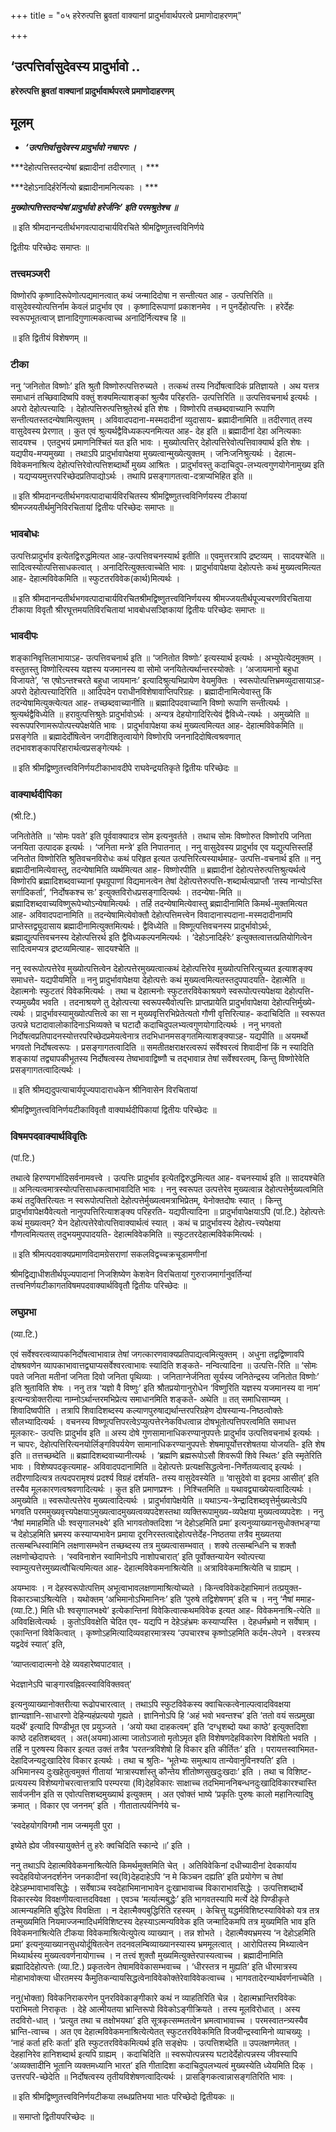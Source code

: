 +++
title = "०५ हरेरुत्पत्ति ब्रुवतां वाक्यानां प्रादुर्भावार्थपरत्वे प्रमाणोदाहरणम्"

+++


## ‘उत्पत्तिर्वासुदेवस्य प्रादुर्भावो ..

**हरेरुत्पत्ति ब्रुवतां वाक्यानां प्रादुर्भावार्थपरत्वे प्रमाणोदाहरणम्**

## **मूलम्**

- ***‘उत्पत्तिर्वासुदेवस्य प्रादुर्भावो नचापरः ।***

***देहोत्पत्तिस्तदन्येषां ब्रह्मादीनां तदीरणात् । ***

***देहोऽनादिर्हरेर्नित्यो ब्रह्मादीनामनित्यकाः । ***

***मुख्योत्पत्तिस्तदन्येषां प्रादुर्भावो हरेर्जनिः’ इति परमश्रुतेश्च ॥***

॥ इति श्रीमदानन्दतीर्थभगवत्पादाचार्यविरचिते श्रीमद्विष्णुतत्त्वविनिर्णये

द्वितीयः परिच्छेदः समाप्तः ॥

### **तत्त्वमञ्जरी**

विष्णोरपि कृष्णादिरूपेणोत्पद्यमानत्वात् कथं जन्मादिदोषा न सन्तीत्यत आह - उत्पत्तिरिति ॥ वासुदेवस्योत्पत्तिर्नाम केवलं प्रादुर्भाव एव । कृष्णादिरूपाणां प्रकाशनमेव । न पुनर्देहोत्पत्तिः । हरेर्देहः स्वरूपभूतत्वाज् ज्ञानादिगुणात्मकत्वाच्च अनादिर्नित्यश्च हि ॥

॥ इति द्वितीयं विशेषणम् ॥

### **टीका** 

ननु ‘जनितोत विष्णोः’ इति श्रुतौ विष्णोरुत्पत्तिरुच्यते । तत्कथं तस्य निर्दोषत्वादिकं प्रतिज्ञायते । अथ यत्तत्र समाधानं तच्छिवादिष्वपि वक्तुं शक्यमित्याशङ्कां श्रुत्यैव परिहरति- उत्पत्तिरिति ॥ उत्पत्तिवचनार्थ इत्यर्थः । अपरो देहोत्पत्त्यादिः । देहोत्पत्तिरुत्पत्तिश्रुतेरर्थ इति शेषः । विष्णोरपि तच्छब्दवाच्यानि रूपाणि सन्तीत्यतस्तदन्येषामित्युक्तम् । अविवादपदाना-मस्मदादीनां व्युदासाय- ब्रह्मादीनामिति ॥ तदीरणात् तस्य वासुदेवस्य प्रेरणात् । कुत एवं श्रुत्यर्थद्वैविध्यकल्पनमित्यत आह- देह इति ॥ ब्रह्मादीनां देहा अनित्यकाः सादयश्च । एतदुभयं प्रमाणनिश्चितं यत इति भावः । मुख्योत्पत्तिर् देहोत्पत्तिरेवोत्पत्तिवाक्यार्थ इति शेषः । यद्यपीय-मप्यमुख्या । तथाऽपि प्रादुर्भावापेक्षया मुख्यत्वान्मुख्येत्युक्तम् । जनिःजनिश्रुत्यर्थः । देहात्म-विवेकमनाश्रित्य देहोत्पत्तिरेवोत्पत्तिशब्दार्थो मुख्य आश्रितः । प्रादुर्भावस्तु कदाचिदुप-लभ्यत्वगुणयोगेनामुख्य इति । यद्यप्ययमुत्तरपरिच्छेदप्रतिपाद्योऽर्थः । तथापि प्रसङ्गागतत्वा-दत्राप्यभिहित इति ॥

॥ इति श्रीमदानन्दतीर्थभगवत्पादाचार्यविरचितस्य श्रीमद्विष्णुतत्त्वविनिर्णयस्य टीकायां श्रीमज्जयतीर्थमुनिविरचितायां द्वितीयः परिच्छेदः समाप्तः ॥

### **भावबोधः** 

उत्पत्तिःप्रादुर्भाव इत्येतद्विरुद्धमित्यत आह-उत्पत्तिवचनस्यार्थ इतीति ॥ एवमुत्तरत्रापि द्रष्टव्यम् । सादयश्चेति ॥ सादित्वस्योत्पत्तिसाधकत्वात् । अनादिरित्युक्तत्वाच्चेति भावः । प्रादुर्भावापेक्षया देहोत्पत्तेः कथं मुख्यत्वमित्यत आह- देहात्मविवेकमिति ॥ स्फुटतरविवेक(कार्थ)मित्यर्थः ।

॥ इति श्रीमदानन्दतीर्थभगवत्पादाचार्यविरचितश्रीमद्विष्णुतत्त्वविनिर्णयस्य श्रीमज्जयतीर्थपूज्यचरणविरचिताया टीकाया विवृतौ श्रीरघूत्तमयतिविरचितायां भावबोधसञ्ज्ञिकायां द्वितीयः परिच्छेदः समाप्तः ॥

### **भावदीपः** 

शङ्कानिवृत्तिलाभायाऽह- उत्पत्तिवचनार्थ इति ॥ ‘जनितोत विष्णोः’ इत्यस्यार्थ इत्यर्थः । अभ्युपेत्येदमुक्तम् । वस्तुतस्तु विष्णोरित्यस्य यज्ञस्य यजमानस्य वा सोमो जनयितेत्यर्थान्तरस्योक्तेः । ‘अजायमानो बहुधा विजायते’, ‘स एषोऽन्तश्चरते बहुधा जायमानः’ इत्यादिश्रुत्यभिप्रायेण वेयमुक्तिः । स्वरूपोत्पत्तिभ्रमव्युदासायाऽह- अपरो देहोत्पत्त्यादिरिति ॥ आदिपदेन पराधीनविशेषावाप्तिपरिग्रहः । ब्रह्मादीनामित्येवास्तु किं तदन्येषामित्युक्त्येत्यत आह- तच्छब्दवाच्यानीति ॥ ब्रह्मादिपदवाच्यानि विष्णो रूपाणि सन्तीत्यर्थः । श्रुत्यर्थद्वैविध्येति ॥ हरावुत्पत्तिश्रुतेः प्रादुर्भावोऽर्थः । अन्यत्र देहयोगादिरित्येवं द्वैविध्ये-त्यर्थः । अमुख्येति ॥ स्वरूपपरिणामरूपोत्पत्त्यपेक्षयेति भावः । प्रादुर्भावापेक्षया कथं मुख्यत्वमित्यत आह- देहात्मविवेकमिति ॥ प्रसङ्गेति ॥ ब्रह्मादेर्दोषित्वेन जगदीशितृत्वायोगे विष्णोरपि जननादिदोषित्वश्रवणात् तदभावशङ्कापरिहारार्थत्वप्रसङ्गेत्यर्थः ।

॥ इति श्रीमद्विष्णुतत्त्वविनिर्णयटीकाभावदीपे राघवेन्द्रयतिकृते द्वितीयः परिच्छेदः ॥

### **वाक्यार्थदीपिका**

(श्री.टि.)

जनितोतेति ॥ ‘सोमः पवते’ इति पूर्ववाक्यादत्र सोम इत्यनुवर्तते । तथाच सोमः विष्णोरुत विष्णोरपि जनिता जनयिता उत्पादक इत्यर्थः । ‘जनिता मन्त्रे’ इति निपातनात् । ननु वासुदेवस्य प्रादुर्भाव एव यद्युत्पत्तिस्तर्हि जनितोत विष्णोरिति श्रुतिवचनविरोधः कथं परिहृत इत्यत उत्पत्तिरित्यस्यार्थमाह- उत्पत्ति-वचनार्थ इति ॥ ननु ब्रह्मादीनामित्येवास्तु, तदन्येषामिति व्यर्थमित्यत आह- विष्णोरपीति ॥ ब्रह्मादीनां देहोत्पत्तेरुत्पत्तिश्रुत्यर्थत्वे विष्णोरपि ब्रह्मादिशब्दवाच्यानां पृथग्रूपाणां विद्यमानत्वेन तेषां देहोत्पत्तेरुत्पत्ति-शब्दार्थत्वप्राप्तौ ‘तस्य नान्योऽस्ति सर्गादिकर्ता’, ‘निर्दोषकश्च सः’ इत्युक्तविरोधप्रसङ्गादित्यर्थः । तदन्येषा-मिति ॥ ब्रह्मादिशब्दवाच्यविष्णुरूपेभ्योऽन्येषामित्यर्थः । तर्हि तदन्येषामित्येवास्तु ब्रह्मादीनामिति किमर्थ-मुक्तमित्यत आह- अविवादपदानामिति ॥ तदन्येषामित्येवोक्तौ देहोत्पत्तिमत्त्वेन विवादानास्पदाना-मस्मदादीनामपि प्राप्तेस्तद्व्युदासाय ब्रह्मादीनामित्युक्तमित्यर्थः। द्वैविध्येति ॥ विष्णूत्पत्तिवचनस्य प्रादुर्भावोऽर्थः, ब्रह्माद्युत्पत्तिवचनस्य देहोत्पत्तिरर्थ इति द्वैविध्यकल्पनमित्यर्थः । ‘देहोऽनादिर्हरेः’ इत्युक्तत्वात्तत्प्रतियोगित्वेन सादित्वमप्यत्र द्रष्टव्यमित्याह- सादयश्चेति ॥

ननु स्वरूपोत्पत्तेरेव मुख्योत्पत्तित्वेन देहोत्पत्तेरमुख्यत्वात्कथं देहोत्पत्तिरेव मुख्योत्पत्तिरित्युच्यत इत्याशङ्क्य समाधत्ते- यद्यपीयमिति ॥ ननु प्रादुर्भावापेक्षया देहोत्पत्तेः कथं मुख्यत्वमित्यतस्तदुपपादयति- देहात्मेति ॥ देहात्मनोः स्फुटतरं विवेकमित्यर्थः । तथा च देहात्मनोः स्फुटतरविवेकाश्रयणे स्वरूपोत्पत्त्यपेक्षया देहोत्पत्ति-रप्यमुख्यैव भवति । तदनाश्रयणे तु देहोत्पत्त्या स्वरूपस्यैवोत्पत्तिः प्राप्तप्रायेति प्रादुर्भावापेक्षया देहोत्पत्तिर्मुख्ये-त्यर्थः । प्रादुर्भावस्यामुख्योत्पत्तित्वे का सा न मुख्यवृत्तिरभिप्रेतेत्यतो गौणी वृत्तिरित्याह- कदाचिदिति ॥ स्वरूपत उत्पन्ने घटादावालोकादिनाऽभिव्यक्ते च घटादौ कदाचिदुपलभ्यत्वगुणयोगादित्यर्थः । ननु भगवतो निर्दोषत्वप्रतिपादनस्योत्तरपरिच्छेदप्रमेयत्वेनात्र तदभिधानमसङ्गतमित्याशङ्क्याऽह- यद्यपीति ॥ अयमर्थो भगवतो निर्दोषत्वरूपः । प्रसङ्गागतत्वादिति ॥ समतीतक्षराक्षरत्वरूपं सर्वेश्वरत्वं शिवादीनां किं न स्यादिति शङ्कायां तद्व्यापकीभूतस्य निर्दोषत्वस्य तेष्वभावाद्विष्णौ च तद्भावान्न तेषां सर्वेश्वरत्वम्, किन्तु विष्णोरेवेति प्रसङ्गागतत्वादित्यर्थः ।

॥ इति श्रीमद्यदुपत्याचार्यपूज्यपादाराधकेन श्रीनिवासेन विरचितायां

श्रीमद्विष्णुतत्त्वविनिर्णयटीकाविवृतौ वाक्यार्थदीपिकायां द्वितीयः परिच्छेदः ॥

### **विषमपदवाक्यार्थविवृतिः**

(पां.टि.)

तथात्वे हिरण्यगर्भादिसर्वनामवत्त्वे । उत्पत्तिः प्रादुर्भाव इत्येतद्विरुद्धमित्यत आह- वचनस्यार्थ इति ॥ सादयश्चेति ॥ अनित्यत्वमात्रस्योत्पत्तिसाधकत्वाभावादिति भावः । ननु स्वरूपत उत्पत्तेरेव मुख्यत्वान्न देहोत्पत्तेर्मुख्यत्वमिति कथं तदुक्तिरित्यतः न स्वरूपोत्पत्तितो देहोत्पत्तेर्मुख्यत्वमत्राभिप्रेतम्, येनोक्तदोषः स्यात् । किन्तु प्रादुर्भावापेक्षयैवेत्यतो नानुपपत्तिरित्याशङ्क्य परिहरति- यद्यपीत्यादिना ॥ प्रादुर्भावापेक्षयाऽपि (पां.टि.) देहोत्पत्तेः कथं मुख्यत्वम्? येन देहोत्पत्तेरेवोत्पत्तिवाक्यार्थत्वं स्यात् । कथं च प्रादुर्भावस्य देहोत्प-त्त्यपेक्षया गौणत्वमित्यतस् तदुभयमुपपादयति- देहात्मविवेकमिति ॥ स्फुटतरदेहात्मविवेकमित्यर्थः ।

॥ इति श्रीमत्पदवाक्यप्रमाणविदामग्रेसराणां सकलविद्वच्चक्रचूडामणीनां

श्रीमद्विद्याधीशतीर्थपूज्यपादानां निजशिष्येण केशवेन विरचितायां गुरुराजमार्गानुवर्तिन्यां तत्त्वनिर्णयटीकागतविषमपदवाक्यार्थविवृतौ द्वितीयः परिच्छेदः ॥

### **लघुप्रभा**

(व्या.टि.)

एवं सर्वेश्वरत्वव्यापकनिर्दोषत्वाभावान्न तेषां जगत्कारणवाक्यप्रतिपाद्यत्वमित्युक्तम् । अधुना तद्वद्विष्णावपि दोषश्रवणेन व्यापकाभावात्तद्व्याप्यसर्वेश्वरत्वाभावः स्यादिति शङ्कते- नन्वित्यादिना ॥ उत्पत्ति-रिति ॥ ‘सोमः पवते जनिता मतीनां जनिता दिवो जनिता पृथिव्याः । जनिताग्नेर्जनिता सूर्यस्य जनितेन्द्रस्य जनितोत विष्णोः’ इति श्रुताविति शेषः । ननु तत्र ‘यज्ञो वै विष्णुः’ इति श्रौतप्रयोगानुरोधेन ‘विष्णुरिति यज्ञस्य यजमानस्य वा नाम’ इत्यन्यत्रोक्तरीत्या नाम्नोऽर्थान्तरमभिप्रेत्य समाधानमिति शङ्कते- अथेति ॥ तत् समाधिसाम्यम् । शिवादिष्वपीति । तत्रापि शिवादिशब्दस्य कल्याणपुरुषाद्यर्थान्तरपरिग्रहेण दोषस्यान्य-निष्ठत्वोक्तेः सौलभ्यादित्यर्थः । वचनस्य विष्णूत्पत्तिपरत्वेऽप्युत्पत्तेरनेकविधत्वान्न दोषभूतोत्पत्तिपरत्वमिति समाधत्त मूलकारः- उत्पत्तिः प्रादुर्भाव इति ॥ अस्य दोषे गुणसामानाधिकरण्यानुपपत्तेः प्रादुर्भाव उत्पत्तिवचनार्थ इत्यर्थः । न चापरः, देहोत्पत्तिरित्यनयोर्लिङ्गविपर्ययेण सामानाधिकरण्यानुपपत्तेः शेषमापूर्योत्तरशेषतया योजयति- इति शेष इति ॥ तत्तच्छब्देति ॥ ब्रह्मादिशब्दवाच्यानीत्यर्थः । ‘ब्रह्मणि ब्रह्मरूपोऽसौ शिवरूपी शिवे स्थितः’ इति स्मृतेरिति भावः । विशेष्यपदकृत्यमाह- अविवादपदानामिति ॥ देहोत्पत्तेः प्रत्यक्षसिद्धत्वेना-निर्णेतव्यत्वाद् इत्यर्थः । तदीरणादित्यत्र तत्पदपरामृश्यं प्रदर्श्य विग्रहं दर्शयति- तस्य वासुदेवस्येति ॥ ‘वासुदेवो वा इदमग्र आसीत्’ इति तस्यैव मूलकारणत्वश्रवणादित्यर्थः । कुत इति प्रमाणप्रश्नः । निश्चितमिति ॥ यथावद्व्याख्येयत्वादित्यर्थः । अमुख्येति ॥ स्वरूपोत्पत्तेरेव मुख्यत्वादित्यर्थः । प्रादुर्भावापेक्षयेति ॥ यथाऽन्य-त्रेन्द्रादिशब्दवृत्तेर्मुख्यत्वेऽपि भगवति परममुख्यवृत्त्यपेक्षयाऽमुख्यत्वादमुख्यत्वव्यपदेशस्तथा व्यक्तिरूपामुख्य-व्यपेक्षया मुख्यत्वव्यपदेशः । ननु ‘नैषां ममाहमिति धीः श्वसृगालभक्ष्ये’ इति भागवतोक्तदिशा ‘न देहोऽहमिति प्रमा’ इत्यनुव्याख्यानसुधोक्तभङ्ग्या च देहोऽहमिति भ्रमस्य कस्याप्यभावेन प्रमाया दूरनिरस्तत्वाद्देहोत्पत्तेर्देह-निष्ठतया तत्रैव मुख्यतया तत्सम्बन्धिस्वामिनि लक्षणासम्भवेन तच्छब्दस्य तत्र मुख्यत्वासम्भवात् । शक्ये तत्सम्बन्धिनि च शक्तौ लक्षणोच्छेदापत्तेः । ‘स्वविनाशेन स्वामिनोऽपि नाशोपचारात्’ इति पूर्वोक्तन्यायेन स्वोत्पत्त्या स्वाम्युत्पत्तेरमुख्यत्वौचित्यमित्यत आह- देहात्मविवेकमनाश्रित्येति ॥ अत्राविवेकमाश्रित्येति च ग्राह्यम् ।

अयम्भावः । न देहस्वरूपोत्पत्तिम् अभूत्वाभावलक्षणामाश्रित्योच्यते । किन्त्वविवेकदेहाभिमानं तत्प्रयुक्त-विकारञ्चाऽश्रित्येति । यथोक्तम् ‘अभिमानोऽभिमानिनः’ इति ‘पुरुषे तद्विशेषणम्’ इति च । ननु ‘नैषां ममाह-(व्या.टि.) मिति धीः श्वसृगालभक्ष्ये’ इत्येकान्तिनां विवेकित्वात्कथमविवेक इत्यत आह- विवेकमनाश्रि-त्येति ॥ अविवक्षित्वेत्यर्थः । कुतोऽविवक्षेति चेदित एव- यद्यपि न देहेऽहंभ्रमः कस्याप्यस्ति । देहधर्मभ्रमो न सर्वेषाम् । एकान्तिनां विवेकित्वात् । कृष्णोऽहमित्यादिव्यवहारमात्रस्य ‘उपचारश्च कृष्णोऽहमिति कर्दम-लेपने । वस्त्रस्य यद्वदेवं स्यात्’ इति,

‘व्याप्तत्वादात्मनो देहे व्यवहारेष्वपाटवात् ।

भेदज्ञानेऽपि चाङ्गारवह्निवत्स्वाविविक्तवत्’

इत्यनुव्याख्यानोक्तरीत्या रूढोपचारत्वात् । तथाऽपि स्फुटविवेकस्य क्वाचित्कत्वेनाल्पत्वादविवक्षया ज्ञान्यज्ञानि-साधारणो देहिन्यहंप्रत्ययो गृह्यते । ज्ञानिनोऽपि हि ‘अहं भवो भवन्तश्च’ इति ‘ततो वयं सत्प्रमुखा यदर्थे’ इत्यादि पिण्डीभूत एव प्रयुञ्जते । ‘अयो यथा दाहकत्वम्’ इति ‘दग्धृशब्दो यथा काष्ठे’ इत्युक्तदिशा काष्ठे दहतिशब्दवत् ।
अत(अयमा)आत्मा जातोऽजातो मृतोऽमृत इति विशेषणदेहविकारेण विशेषितो भवति । तर्हि न पुरुषस्य विकार इत्यत उक्तं तत्रैव ‘परतन्त्रविशेषो हि विकार इति कीर्तितः’ इति । परायत्तस्वाभिमत-देहादिजन्यदुःखादिरेव विकार इत्यर्थः । तथा च श्रुतिः- ‘भूतेभ्यः समुत्थाय तान्येवानुविनश्यति’ इति । अभिमानस्य दुःखहेतुत्वमुक्तं गीतायां ‘मात्रास्पर्शास्तु कौन्तेय शीतोष्णसुखदुःखदाः’ इति । तथा च विशिष्ट-प्रत्ययस्य विशेष्यगोचरत्वात्तत्रापि परम्परया (वि)देहविकारः साक्षाच्च तदभिमाननिबन्धनदुःखादिविकारश्चास्ति सार्वजनीन इति स एवोत्पत्तिशब्दमुख्यार्थ इत्युक्तम् । अत एवोक्तं भाष्ये ‘प्रकृतिः पुरुषः कालो महानित्यादिषु क्रमात् । विकार एव जननम्’ इति । गीतातात्पर्यनिर्णये च-

‘स्वदेहयोगविगमौ नाम जन्ममृती पुरा ।

इष्येते ह्येव जीवस्यायुक्तेर्न तु हरेः क्वचिदिति स्कान्दे ॥’ इति ।

ननु तथाऽपि देहात्मविवेकमनाश्रित्येति किमर्थमुक्तमिति चेत् । अतिविवेकिनां दधीच्यादीनां देवकार्याय स्वदेहवियोजनदर्शनेन जनकादीनां स्व(वि)देहदाहेऽपि ‘न मे किञ्चन दह्यति’ इति प्रयोगेण च तेषां देहेऽहम्भावाभावसिद्धेः । सर्वेषाञ्च स्वदेहाभिमानाभावेन दुःखाभावाच्च विकाराभावसिद्धेः । उत्पत्तिशब्दार्थे विकारस्येव विवक्षणीयत्वात्तदविवक्षा । एवञ्च ‘मर्त्यात्मबुद्धेः’ इति भागवतस्यापि मर्त्ये देहे पिण्डीकृते आत्मन्यहमिति बुद्धिरेव विवक्षिता । न देहात्मैक्यबुद्धिरिति रहस्यम् । केचित्तु यद्धर्मविशिष्टस्याविवेको यत्र तत्र तन्मुख्यमिति नियमाज्जन्मादिधर्मविशिष्टस्य देहस्याऽत्मन्यविवेक इति जन्मादिकमपि तत्र मुख्यमिति भाव इति विवेकमनाश्रित्येति टीकया विवेकमाश्रित्येत्युपेत्य व्याख्यान् । तन्न शोभते । देहात्मैक्यभ्रमस्य ‘न देहोऽहमिति प्रमा’ इत्यनुव्याख्यानसुधयोर्दूषितत्वेन तदनवलम्बिव्याख्यानस्यास्य भ्रममूलत्वात् । आरोपितस्य मिथ्यात्वेन मिथ्यार्थस्य मुख्यत्ववर्णनायोगाच्च । न तत्त्वं शुक्तौ मुख्यमित्युक्तेरपास्यत्वाच्च । ब्रह्मादीनामिति ब्रह्मादिदेहोत्पत्तेः (व्या.टि.) प्रकृतत्वेन तेषामविवेकासम्भवाच्च । ‘धीरस्तत्र न मुह्यति’ इति धीरमात्रस्य मोहाभावोक्त्या धीरतमस्य कैमुतिकन्यायसिद्धत्वेनाविवेकोक्तेरेवाविवेकत्वाच्च । भागवतादेरन्यार्थवर्णनाच्चेति ।

ननु(भोक्ता) विवेकनिराकरणेन पुनरविवेकाङ्गीकारे कथं न व्याहतिरिति चेन्न । देहात्मभ्रान्तिरविवेकः पराभिमतो निराकृतः । देहे आत्मीयतया भ्रान्तिरूपो विवेकोऽङ्गीक्रियते । तस्य मूलविरोधात् । अस्य तदविरो-धात् । ‘प्रत्युत तथा च तक्षोभयथा’ इति सूत्रकृत्सम्मतत्वेन भ्रमत्वाभावाच्च । परमस्वातन्त्र्यस्यैव भ्रान्ति-त्वाच्च । अत एव देहात्मविवेकमनाश्रित्येत्येतत् स्फुटतरविवेकमिति विजयीन्द्रस्वामिनो व्याचख्युः । ‘नाहं कर्ता हरिः कर्ता’ इति स्फुटतरविवेकमित्यर्थ इति सङ्क्षेपः । उत्पत्तिशब्देति ॥ उपलक्षणमेतत् । देहहानिरेव हानिशब्दार्थ इत्यपि ग्राह्यम् । कदाचिदिति ॥ स्वरूपोत्पन्नस्य घटादेर्देहोत्पन्नस्य जीवस्यापि ‘अव्यक्तादीनि भूतानि व्यक्तमध्यानि भारत’ इति गीतादिशा कदाचिदुपलभ्यत्वं मुख्यस्येति ध्येयमिति दिक् । उत्तरपरि-च्छेदेति ॥ निर्दोषत्वस्य तृतीयविशेषणत्वादित्यर्थः । प्रासङ्गिकत्वान्नासङ्गतिरिति भावः ।

॥ इति श्रीमद्विष्णुतत्त्वविनिर्णयटीकया लब्धप्रतिभया भातः परिच्छेदो द्वितीयकः ॥

॥ समाप्तो द्वितीयपरिच्छेदः ॥


